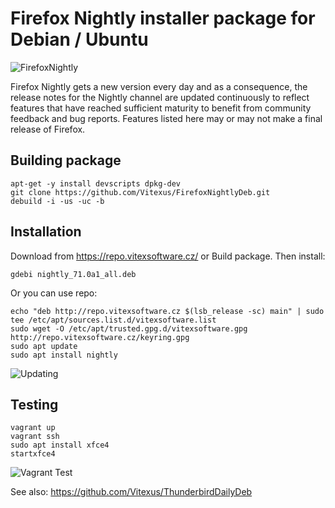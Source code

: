 Firefox Nightly installer package for Debian / Ubuntu
=====================================================

![FirefoxNightly](https://raw.githubusercontent.com/Vitexus/FirefoxNightlyDeb/master/nightly.png "Nightly logo")

Firefox Nightly gets a new version every day and as a consequence, the release notes for the Nightly channel are updated continuously to reflect features that have reached sufficient maturity to benefit from community feedback and bug reports. Features listed here may or may not make a final release of Firefox.


Building package
----------------

    apt-get -y install devscripts dpkg-dev
    git clone https://github.com/Vitexus/FirefoxNightlyDeb.git
    debuild -i -us -uc -b


Installation
------------

Download from https://repo.vitexsoftware.cz/  or Build package. Then install:

    gdebi nightly_71.0a1_all.deb


Or you can use repo:

    echo "deb http://repo.vitexsoftware.cz $(lsb_release -sc) main" | sudo tee /etc/apt/sources.list.d/vitexsoftware.list
    sudo wget -O /etc/apt/trusted.gpg.d/vitexsoftware.gpg http://repo.vitexsoftware.cz/keyring.gpg
    sudo apt update
    sudo apt install nightly



![Updating](https://raw.githubusercontent.com/Vitexus/FirefoxNightlyDeb/master/installing.png "Updating")


Testing
-------

    vagrant up
    vagrant ssh
    sudo apt install xfce4
    startxfce4


![Vagrant Test](https://raw.githubusercontent.com/Vitexus/FirefoxNightlyDeb/master/vagrantubuntu.png "Nightly in Ubuntu")


See also: https://github.com/Vitexus/ThunderbirdDailyDeb
